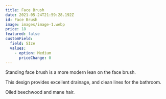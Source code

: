 ```yaml
---
title: Face Brush
date: 2021-05-24T21:59:28.192Z
id: Face Brush
image: images/image-1.webp
price: 18
featured: false
customField:
  field: SIze
  values:
    - option: Medium
      priceChange: 0
---
```

<!--StartFragment-->

Standing face brush is a more modern lean on the face brush.

This design provides excellent drainage, and clean lines for the bathroom.

Oiled beechwood and mane hair.

<!--EndFragment-->